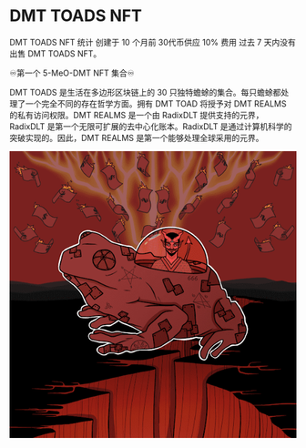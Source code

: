 # DMT TOADS NFT

DMT TOADS NFT 统计
创建于 10 个月前
30代币供应
10% 费用
过去 7 天内没有出售 DMT TOADS NFT。

♾️第一个 5-MeO-DMT NFT 集合♾️

DMT TOADS 是生活在多边形区块链上的 30 只独特蟾蜍的集合。每只蟾蜍都处理了一个完全不同的存在哲学方面。拥有 DMT TOAD 将授予对 DMT REALMS 的私有访问权限。DMT REALMS 是一个由 RadixDLT 提供支持的元界，RadixDLT 是第一个无限可扩展的去中心化账本。RadixDLT 是通过计算机科学的突破实现的。因此，DMT REALMS 是第一个能够处理全球采用的元界。

![NFT](unnamed.png)
